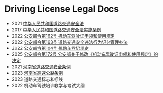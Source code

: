 # Driving License Legal Docs

 - 2021 [中华人民共和国道路交通安全法](Legal-Docs/Chinese-Traffic-Safety-Law.md)
 - 2017 [中华人民共和国道路交通安全法实施条例](Legal-Docs/Regulations-for-the-Implementation-of-Chinese-Traffic-Safety-Law.md)
 - 2022 [公安部令第162号 机动车驾驶证申领和使用规定](Legal-Docs/Order-162.md)
 - 2022 [公安部令第163号 道路交通安全违法行为记分管理办法](Legal-Docs/Order-163.md)
 - 2022 [公安部令第164号 机动车登记规定](Legal-Docs/Order-164.md)
 - 2025 [公安部令第172号 公安部关于修改《机动车驾驶证申领和使用规定》的决定](Legal-Docs/Order-172.md)
 - 2021 [河南省道路交通安全条例](Legal-Docs/Henan-Traffic-Safety-Regulations.md)
 - 2023 [河南省高速公路条例](Legal-Docs/Henan-Expressway-Regulations.md)
 - 2023 道路交通标志和标线
 - 2022 机动车驾驶培训教学与考试大纲
